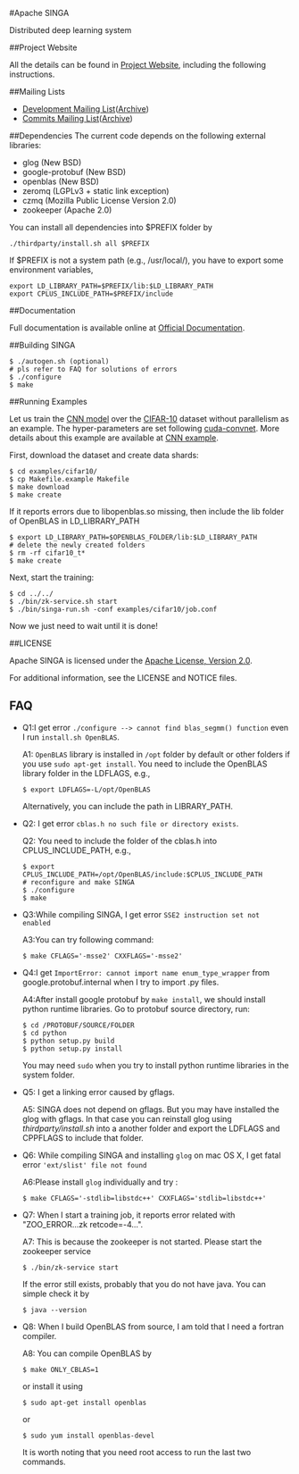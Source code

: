 #Apache SINGA

Distributed deep learning system

##Project Website

All the details can be found in [Project Website](http://singa.incubator.apache.org), including the following instructions.

##Mailing Lists

* [Development Mailing List](mailto:dev-subscribe@singa.incubator.apache.org)([Archive](http://mail-archives.apache.org/mod_mbox/singa-dev/))
* [Commits Mailing List](mailto:commits-subscribe@singa.incubator.apache.org)([Archive](http://mail-archives.apache.org/mod_mbox/singa-commits/))

##Dependencies
The current code depends on the following external libraries:

  * glog (New BSD)
  * google-protobuf (New BSD)
  * openblas (New BSD)
  * zeromq (LGPLv3 + static link exception)
  * czmq (Mozilla Public License Version 2.0)
  * zookeeper (Apache 2.0)

You can install all dependencies into $PREFIX folder by

    ./thirdparty/install.sh all $PREFIX

If $PREFIX is not a system path (e.g., /usr/local/), you have to export some
environment variables,

    export LD_LIBRARY_PATH=$PREFIX/lib:$LD_LIBRARY_PATH
    export CPLUS_INCLUDE_PATH=$PREFIX/include

##Documentation

Full documentation is available online at [Official Documentation](https://singa.incubator.apache.org/docs/overview.html#).

##Building SINGA

    $ ./autogen.sh (optional)
    # pls refer to FAQ for solutions of errors
    $ ./configure
    $ make

##Running Examples

Let us train the [CNN model](http://papers.nips.cc/paper/4824-imagenet-classification-with-deep-convolutional-neural-networks) over the
[CIFAR-10](http://www.cs.toronto.edu/~kriz/cifar.html) dataset without parallelism as an example. The hyper-parameters
are set following [cuda-convnet](https://code.google.com/p/cuda-convnet/). More details about this example are available
at [CNN example](http://singa.incubator.apache.org/docs/cnn).

First, download the dataset and create data shards:

    $ cd examples/cifar10/
    $ cp Makefile.example Makefile
    $ make download
    $ make create

If it reports errors due to libopenblas.so missing, then include the
lib folder of OpenBLAS in LD_LIBRARY_PATH

    $ export LD_LIBRARY_PATH=$OPENBLAS_FOLDER/lib:$LD_LIBRARY_PATH
    # delete the newly created folders
    $ rm -rf cifar10_t*
    $ make create

Next, start the training:

    $ cd ../../
    $ ./bin/zk-service.sh start
    $ ./bin/singa-run.sh -conf examples/cifar10/job.conf

Now we just need to wait until it is done!

##LICENSE

Apache SINGA is licensed under the [Apache License, Version 2.0](http://www.apache.org/licenses/LICENSE-2.0).

For additional information, see the LICENSE and NOTICE files.

## FAQ

* Q1:I get error `./configure --> cannot find blas_segmm() function` even I
run `install.sh OpenBLAS`.

  A1: `OpenBLAS` library is installed in `/opt` folder by default or
  other folders if you use `sudo apt-get install`.
  You need to include the OpenBLAS library folder in the LDFLAGS, e.g.,

      $ export LDFLAGS=-L/opt/OpenBLAS

  Alternatively, you can include the path in LIBRARY_PATH.


* Q2: I get error `cblas.h no such file or directory exists`.

  Q2: You need to include the folder of the cblas.h into CPLUS_INCLUDE_PATH,
  e.g.,

      $ export CPLUS_INCLUDE_PATH=/opt/OpenBLAS/include:$CPLUS_INCLUDE_PATH
      # reconfigure and make SINGA
      $ ./configure
      $ make


* Q3:While compiling SINGA, I get error `SSE2 instruction set not enabled`

  A3:You can try following command:

      $ make CFLAGS='-msse2' CXXFLAGS='-msse2'


* Q4:I get `ImportError: cannot import name enum_type_wrapper` from
google.protobuf.internal when I try to import .py files.

  A4:After install google protobuf by `make install`, we should install python
  runtime libraries. Go to protobuf source directory, run:

      $ cd /PROTOBUF/SOURCE/FOLDER
      $ cd python
      $ python setup.py build
      $ python setup.py install

  You may need `sudo` when you try to install python runtime libraries in
  the system folder.


* Q5: I get a linking error caused by gflags.

  A5: SINGA does not depend on gflags. But you may have installed the glog with
  gflags. In that case you can reinstall glog using *thirdparty/install.sh* into
  a another folder and export the LDFLAGS and CPPFLAGS to include that folder.


* Q6: While compiling SINGA and installing `glog` on mac OS X, I get fatal error
`'ext/slist' file not found`

  A6:Please install `glog` individually and try :

      $ make CFLAGS='-stdlib=libstdc++' CXXFLAGS='stdlib=libstdc++'

* Q7: When I start a training job, it reports error related with "ZOO_ERROR...zk retcode=-4...".

  A7: This is because the zookeeper is not started. Please start the zookeeper service

      $ ./bin/zk-service start

  If the error still exists, probably that you do not have java. You can simple
  check it by

      $ java --version

* Q8: When I build OpenBLAS from source, I am told that I need a fortran compiler.

  A8: You can compile OpenBLAS by

      $ make ONLY_CBLAS=1

  or install it using

	  $ sudo apt-get install openblas

  or

	  $ sudo yum install openblas-devel

  It is worth noting that you need root access to run the last two commands.
